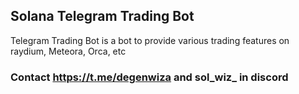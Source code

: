 ## Solana Telegram Trading Bot
Telegram Trading Bot is a bot to provide various trading features on raydium, Meteora, Orca, etc

### Contact https://t.me/degenwiza and sol_wiz_ in discord
